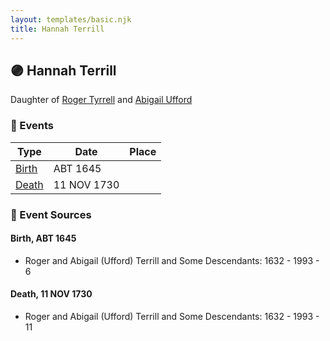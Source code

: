 ```yaml
---
layout: templates/basic.njk
title: Hannah Terrill
---
```

## 🟣 Hannah Terrill

Daughter of [Roger Tyrrell](/people/2/2108514) and [Abigail Ufford](/people/9/99473444)

### 📆 Events

Type | Date | Place
------ | ------ | ------
[Birth](#event-0) | ABT 1645 |
[Death](#event-1) | 11 NOV 1730 |

### 📰 Event Sources

#### <a id="event-0"></a> Birth, ABT 1645
* Roger and Abigail (Ufford) Terrill and Some Descendants: 1632 - 1993  - 6

#### <a id="event-1"></a> Death, 11 NOV 1730
* Roger and Abigail (Ufford) Terrill and Some Descendants: 1632 - 1993  - 11